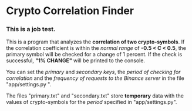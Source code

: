 <h1>Crypto Correlation Finder</h1>
<h3>This is a job test.</h3>

This is a program that analyzes the <b>correlation of two crypto-symbols</b>. If the correlation coefficient is within the <i>normal range</i> of <b>-0.5 < C < 0.5</b>, the primary symbol will be checked for a change of 1 percent. If the check is successful, <b>"1% CHANGE"</b> will be printed to the console.

You can set the <i>primary</i> and <i>secondary keys</i>, the <i>period of checking for correlation</i> and the <i>frequency of requests to the Binance server</i> in the file "app/settings.py ".

The files "primary.txt" and "secondary.txt" store <b>temporary</b> data with the values of crypto-symbols for the <i>period</i> specified in "app/settings.py".